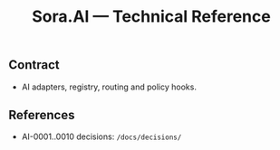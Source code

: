 ﻿---
uid: reference.modules.sora.ai
title: Sora.AI — Technical Reference
description: AI baseline, registry, routing, and policies.
since: 0.2.x
packages: [Sylin.Sora.AI]
source: src/Sora.AI/
---

## Contract
- AI adapters, registry, routing and policy hooks.

## References
- AI-0001..0010 decisions: `/docs/decisions/`
